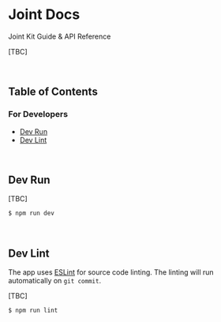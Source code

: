 # Joint Docs

Joint Kit Guide & API Reference

[TBC]

<br />

## Table of Contents

### For Developers
* [Dev Run][section-dev-run]
* [Dev Lint][section-dev-lint]

<br />

## Dev Run

[TBC]

```sh
$ npm run dev
```

<br />

## Dev Lint

The app uses [ESLint][link-eslint-site] for source code linting. The linting will run automatically on `git commit`.

[TBC]

```sh
$ npm run lint
```

<br />


[section-dev-run]: #dev-run
[section-dev-lint]: #dev-lint

[link-eslint-site]: https://eslint.org

